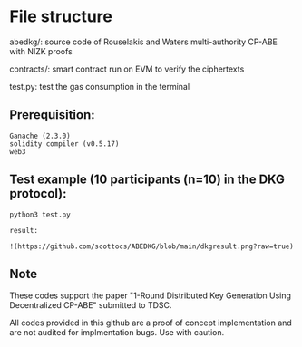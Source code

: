 # File structure
abedkg/: source code of Rouselakis and Waters multi-authority CP-ABE with NIZK proofs 

contracts/: smart contract run on EVM to verify the ciphertexts

test.py: test the gas consumption in the terminal

## Prerequisition:
    Ganache (2.3.0)
    solidity compiler (v0.5.17)
    web3

## Test example (10 participants (n=10) in the DKG protocol):
    python3 test.py

    result:

    !(https://github.com/scottocs/ABEDKG/blob/main/dkgresult.png?raw=true)

## Note

These codes support the paper "1-Round Distributed Key Generation Using Decentralized CP-ABE" submitted to TDSC.

All codes provided in this github are a proof of concept implementation and are not audited for implmentation bugs. Use with caution.